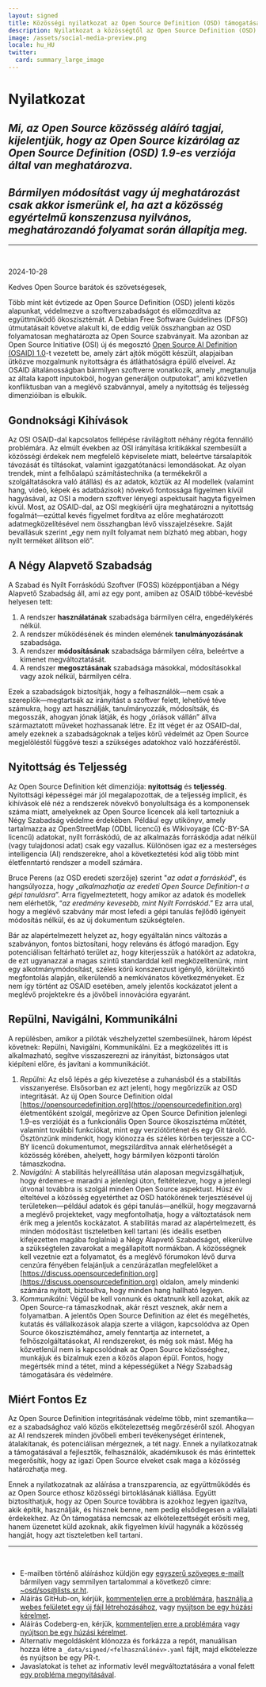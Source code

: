 ```yaml
---
layout: signed
title: Közösségi nyilatkozat az Open Source Definition (OSD) támogatására
description: Nyilatkozat a közösségtől az Open Source Definition (OSD) 1.9 verziójának támogatása mellett
image: /assets/social-media-preview.png
locale: hu_HU
twitter:
  card: summary_large_image
---
```


# **Nyilatkozat**

## *Mi, az Open Source közösség aláíró tagjai, kijelentjük, hogy az Open Source kizárólag az Open Source Definition (OSD) 1.9-es verziója által van meghatározva.*

## *Bármilyen módosítást vagy új meghatározást csak akkor ismerünk el, ha azt a közösség egyértelmű konszenzusa nyilvános, meghatározandó folyamat során állapítja meg.*

---
<br>

2024-10-28

Kedves Open Source barátok és szövetségesek,

Több mint két évtizede az Open Source Definition (OSD) jelenti közös alapunkat, védelmezve a szoftverszabadságot és előmozdítva az együttműködő ökoszisztémát. A Debian Free Software Guidelines (DFSG) útmutatásait követve alakult ki, de eddig velük összhangban az OSD folyamatosan meghatározta az Open Source szabványait. Ma azonban az Open Source Initiative (OSI) új és megosztó [Open Source AI Definition (OSAID) 1.0](https://opensource.org/ai/open-source-ai-definition)-t vezetett be, amely zárt ajtók mögött készült, alapjaiban ütközve mozgalmunk nyitottságra és átláthatóságra épülő elveivel. Az OSAID általánosságban bármilyen szoftverre vonatkozik, amely „megtanulja az általa kapott inputokból, hogyan generáljon outputokat”, ami közvetlen konfliktusban van a meglévő szabvánnyal, amely a nyitottság és teljesség dimenzióiban is elbukik.

## Gondnoksági Kihívások

Az OSI OSAID-dal kapcsolatos fellépése rávilágított néhány régóta fennálló problémára. Az elmúlt években az OSI irányítása kritikákkal szembesült a közösségi érdekek nem megfelelő képviselete miatt, beleértve társalapítók távozását és tiltásokat, valamint igazgatótanácsi lemondásokat. Az olyan trendek, mint a felhőalapú számítástechnika (a termékekről a szolgáltatásokra való átállás) és az adatok, köztük az AI modellek (valamint hang, videó, képek és adatbázisok) növekvő fontossága figyelmen kívül hagyásával, az OSI a modern szoftver lényegi aspektusait hagyta figyelmen kívül. Most, az OSAID-dal, az OSI megkísérli újra meghatározni a nyitottság fogalmát—ezúttal kevés figyelmet fordítva az előre meghatározott adatmegközelítésével nem összhangban lévő visszajelzésekre. Saját bevallásuk szerint „egy nem nyílt folyamat nem bízható meg abban, hogy nyílt terméket állítson elő”.

## A Négy Alapvető Szabadság

A Szabad és Nyílt Forráskódú Szoftver (FOSS) középpontjában a Négy Alapvető Szabadság áll, ami az egy pont, amiben az OSAID többé-kevésbé helyesen tett:

1.	A rendszer **használatának** szabadsága bármilyen célra, engedélykérés nélkül.
2.	A rendszer működésének és minden elemének **tanulmányozásának** szabadsága.
3.	A rendszer **módosításának** szabadsága bármilyen célra, beleértve a kimenet megváltoztatását.
4.	A rendszer **megosztásának** szabadsága másokkal, módosításokkal vagy azok nélkül, bármilyen célra.

Ezek a szabadságok biztosítják, hogy a felhasználók—nem csak a szereplők—megtartsák az irányítást a szoftver felett, lehetővé téve számukra, hogy azt használják, tanulmányozzák, módosítsák, és megosszák, ahogyan jónak látják, és hogy „óriások vállán” állva származtatott műveket hozhassanak létre. Ez itt véget ér az OSAID-dal, amely ezeknek a szabadságoknak a teljes körű védelmét az Open Source megjelöléstől függővé teszi a szükséges adatokhoz való hozzáféréstől.

## Nyitottság és Teljesség

Az Open Source Definition két dimenziója: **nyitottság** és **teljesség**. Nyitottsági képességei már jól megalapozottak, de a teljesség implicit, és kihívások elé néz a rendszerek növekvő bonyolultsága és a komponensek száma miatt, amelyeknek az Open Source licencek alá kell tartozniuk a Négy Szabadság védelme érdekében. Például egy utikönyv, amely tartalmazza az OpenStreetMap (ODbL licencű) és Wikivoyage (CC-BY-SA licencű) adatokat, nyílt forráskódú, de az alkalmazás forráskódja adat nélkül (vagy tulajdonosi adat) csak egy vazallus. Különösen igaz ez a mesterséges intelligencia (AI) rendszerekre, ahol a következtetési kód alig több mint életfenntartó rendszer a modell számára.

Bruce Perens (az OSD eredeti szerzője) szerint "*az adat a forráskód*", és hangsúlyozza, hogy „*alkalmazhatja az eredeti Open Source Definition-t a gépi tanulásra*”. Arra figyelmeztetett, hogy amikor az adatok és modellek nem elérhetők, “*az eredmény kevesebb, mint Nyílt Forráskód*.” Ez arra utal, hogy a meglévő szabvány már most lefedi a gépi tanulás fejlődő igényeit módosítás nélkül, és az új dokumentum szükségtelen.

Bár az alapértelmezett helyzet az, hogy egyáltalán nincs változás a szabványon, fontos biztosítani, hogy releváns és átfogó maradjon. Egy potenciálisan feltárható terület az, hogy kiterjesszük a hatókört az adatokra, de ezt ugyanazzal a magas szintű standarddal kell megközelítenünk, mint egy alkotmánymódosítást, széles körű konszenzust igénylő, körültekintő megfontolás alapján, elkerülendő a nemkívánatos következményeket. Ez nem így történt az OSAID esetében, amely jelentős kockázatot jelent a meglévő projektekre és a jövőbeli innovációra egyaránt.

## Repülni, Navigálni, Kommunikálni

A repülésben, amikor a pilóták vészhelyzettel szembesülnek, három lépést követnek: Repülni, Navigálni, Kommunikálni. Ez a megközelítés itt is alkalmazható, segítve visszaszerezni az irányítást, biztonságos utat kiépíteni előre, és javítani a kommunikációt.

1.	*Repülni*: Az első lépés a gép kivezetése a zuhanásból és a stabilitás visszanyerése. Elsősorban ez azt jelenti, hogy megőrizzük az OSD integritását. Az új Open Source Definition oldal [https://opensourcedefinition.org](https://opensourcedefinition.org) életmentőként szolgál, megőrizve az Open Source Definition jelenlegi 1.9-es verzióját és a funkcionális Open Source ökoszisztéma műtétét, valamint további funkciókat, mint egy verziótörténet és egy Git tároló. Ösztönzünk mindenkit, hogy klónozza és széles körben terjessze a CC-BY licencű dokumentumot, megszilárdítva annak elérhetőségét a közösség körében, ahelyett, hogy bármilyen központi tárolón támaszkodna.
2.	*Navigálni*: A stabilitás helyreállítása után alaposan megvizsgálhatjuk, hogy érdemes-e maradni a jelenlegi úton, feltételezve, hogy a jelenlegi útvonal továbbra is szolgál minden Open Source aspektust. Húsz év elteltével a közösség egyetérthet az OSD hatókörének terjesztésével új területeken—például adatok és gépi tanulás—anélkül, hogy megzavarná a meglévő projekteket, vagy megfontolhatja, hogy a változtatások nem érik meg a jelentős kockázatot. A stabilitás marad az alapértelmezett, és minden módosítást tiszteletben kell tartani (és ideális esetben kifejezetten magába foglalnia) a Négy Alapvető Szabadságot, elkerülve a szükségtelen zavarokat a megállapított normákban. A közösségnek kell vezetnie ezt a folyamatot, és a meglévő fórumokon lévő durva cenzúra fényében felajánljuk a cenzúrázatlan megfelelőket a [https://discuss.opensourcedefinition.org](https://discuss.opensourcedefinition.org) oldalon, amely mindenki számára nyitott, biztosítva, hogy minden hang hallható legyen.
3.	*Kommunikálni*: Végül be kell vonnunk és oktatnunk kell azokat, akik az Open Source-ra támaszkodnak, akár részt vesznek, akár nem a folyamatban. A jelentős Open Source Definition az élet és megélhetés, kutatás és vállalkozások alapja szerte a világon, kapcsolódva az Open Source ökoszisztémához, amely fenntartja az internetet, a felhőszolgáltatásokat, AI rendszereket, és még sok mást. Még ha közvetlenül nem is kapcsolódnak az Open Source közösséghez, munkájuk és bizalmuk ezen a közös alapon épül. Fontos, hogy megértsék mind a tétet, mind a képességüket a Négy Szabadság támogatására és védelmére.

## Miért Fontos Ez

Az Open Source Definition integritásának védelme több, mint szemantika—ez a szabadsághoz való közös elkötelezettség megőrzéséről szól. Ahogyan az AI rendszerek minden jövőbeli emberi tevékenységet érintenek, átalakítanak, és potenciálisan mérgeznek, a tét nagy. Ennek a nyilatkozatnak a támogatásával a fejlesztők, felhasználók, akadémikusok és más érintettek megerősítik, hogy az igazi Open Source elveket csak maga a közösség határozhatja meg.

Ennek a nyilatkozatnak az aláírása a transzparencia, az együttműködés és az Open Source ethosz közösségi birtoklásának kiállása. Együtt biztosíthatjuk, hogy az Open Source továbbra is azokhoz legyen igazítva, akik építik, használják, és hisznek benne, nem pedig elsődlegesen a vállalati érdekekhez. Az Ön támogatása nemcsak az elkötelezettségét erősíti meg, hanem üzenetet küld azoknak, akik figyelmen kívül hagynák a közösség hangját, hogy azt tiszteletben kell tartani.

---
<br>

- E-mailben történő aláíráshoz küldjön egy [egyszerű szöveges e-mailt](https://useplaintext.email/) bármilyen vagy semmilyen tartalommal a következő címre: [~osd/sos@lists.sr.ht](mailto:~osd/sos@lists.sr.ht).
- Aláírás GitHub-on, kérjük, [kommenteljen erre a problémára](https://github.com/OpenSourceDefinition/SaveOpenSource/issues/1), [használja a webes felületet egy új fájl létrehozásához](https://github.com/OpenSourceDefinition/SaveOpenSource/new/master/_data/signed), vagy [nyújtson be egy húzási kérelmet](https://github.com/OpenSourceDefinition/SaveOpenSource/pulls).
- Aláírás Codeberg-en, kérjük, [kommenteljen erre a problémára](https://codeberg.org/osd/sos/issues/1) vagy [nyújtson be egy húzási kérelmet](https://codeberg.org/osd/sos/pulls).
- Alternatív megoldásként klónozza és forkázza a repót, manuálisan hozza létre a `_data/signed/<felhasználónév>.yaml` fájlt, majd elkötelezze és nyújtson be egy PR-t.
- Javaslatokat is tehet az informativ levél megváltoztatására a vonal felett [egy probléma megnyitásával](https://codeberg.org/osd/sos/issues).

